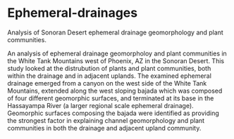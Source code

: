 # Ephemeral-drainages
Analysis of Sonoran Desert ephemeral drainage geomorphology and plant communities.

An analysis of ephemeral drainage geomorpholoy and plant communities in the White Tank Mountains west of Phoenix, AZ in the Sonoran Desert.  This study looked at the distrubution of plants and plant communities, both within the drainage and in adjacent uplands.  The examined ephemeral drainage emerged from a canyon on the west side of the White Tank Mountains, extended along the west sloping bajada which was composed of four different geomorphic surfaces, and terminated at its base in the Hassayampa River (a larger regional scale ephemeral drainage).  Geomorphic surfaces composing the bajada were identified as providing the strongest factor in explaining channel geomorphology and plant communities in both the drainage and adjacent upland community.  


